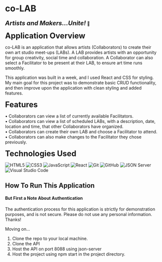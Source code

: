 # co-LAB
<b style="font-size: 20px;"><i>Artists and Makers...Unite!</i></b> 🎨

<b style="font-size: 25px;">Application Overview</b>

co-LAB is an application that allows artists (Collaborators) to create their own art studio meet-ups (LABs). A LAB provides artists with an opportunity for group creativity, social time and collaboration. A Collaborator can also select a Facilitator to be present at their LAB, to ensure art time runs smoothly. 

This application was built in a week, and I used React and CSS for styling. My main goal for this project was to demonstrate basic CRUD functionality, and then improve upon the application with clean styling and added features.   

<b style="font-size: 25px;">Features</b>

<p>
• Collaborators can view a list of currently available Facilitators.<br>
• Collaborators can view a list of scheduled LABs, with a description, date, location and time, that other Collaborators have organized.<br>
• Collaborators can create their own LAB and choose a Facilitator to attend.<br>
• Collaborators can also make changes to the Facilitator they chose previously.<br> 
</p>

<b style="font-size: 25px;">Technologies Used</b>

![HTML5](https://img.shields.io/badge/html5%20-%23E34F26.svg?&style=for-the-badge&logo=html5&logoColor=white) ![CSS3](https://img.shields.io/badge/css3%20-%231572B6.svg?&style=for-the-badge&logo=css3&logoColor=white) ![JavaScript](https://img.shields.io/badge/javascript%20-%23323330.svg?&style=for-the-badge&logo=javascript&logoColor=%23F7DF1E) ![React](https://img.shields.io/badge/react%20-%2320232a.svg?&style=for-the-badge&logo=react&logoColor=%2361DAFB) ![Git](https://img.shields.io/badge/git%20-%23F05033.svg?&style=for-the-badge&logo=git&logoColor=white) ![GitHub](https://img.shields.io/badge/github%20-%23121011.svg?&style=for-the-badge&logo=github&logoColor=white) ![JSON Server](https://img.shields.io/badge/JSON_Server%20-%232a2e2a.svg?&style=for-the-badge&logo=JSON&logoColor=white) ![Visual Studio Code](https://img.shields.io/badge/VSCode%20-%23007ACC.svg?&style=for-the-badge&logo=visual-studio-code&logoColor=white)

## How To Run This Application

#### But First a Note About Authentication

The authentication process for this application is strictly for demonstration purposes, and is not secure. Please do not use any personal information. Thanks!

Moving on...

1. Clone the repo to your local machine.
2. Clone the API
3. Host the API on port 8088 using json-server
4. Host the project using npm start in the project directory.

